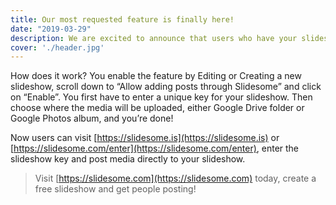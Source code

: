 ```yaml
---
title: Our most requested feature is finally here!
date: "2019-03-29"
description: We are excited to announce that users who have your slideshow key can now send posts directly to your slideshow without posting to Instagram or other social media. Not only that, the media will be uploaded to your Google Drive folder or Google Photos album, and you will own all the media that will be uploaded.
cover: './header.jpg'
---
```


How does it work? You enable the feature by Editing or Creating a new slideshow, scroll down to “Allow adding posts through Slidesome” and click on “Enable”. You first have to enter a unique key for your slideshow. Then choose where the media will be uploaded, either Google Drive folder or Google Photos album, and you’re done!

Now users can visit [https://slidesome.is](https://slidesome.is) or [https://slidesome.com/enter](https://slidesome.com/enter), enter the slideshow key and post media directly to your slideshow.

> Visit [https://slidesome.com](https://slidesome.com) today, create a free slideshow and get people posting!
